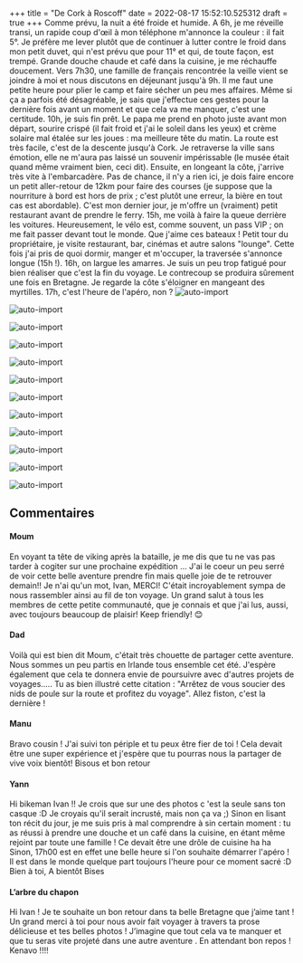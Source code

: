 +++
title = "De Cork à Roscoff"
date = 2022-08-17 15:52:10.525312
draft = true
+++
Comme prévu, la nuit a été froide et humide. A 6h, je me réveille transi, un rapide coup d'œil à mon téléphone m'annonce la couleur : il fait 5°. Je préfère me lever plutôt que de continuer à lutter contre le froid dans mon petit duvet, qui n'est prévu que pour 11° et qui, de toute façon, est trempé. Grande douche chaude et café dans la cuisine, je me réchauffe doucement. Vers 7h30, une famille de français rencontrée la veille vient se joindre à moi et nous discutons en déjeunant jusqu'à 9h. Il me faut une petite heure pour plier le camp et faire sécher un peu mes affaires. Même si ça a parfois été désagréable, je sais que j'effectue ces gestes pour la dernière fois avant un moment et que cela va me manquer, c'est une certitude. 10h, je suis fin prêt. Le papa me prend en photo juste avant mon départ, sourire crispé (il fait froid et j'ai le soleil dans les yeux) et crème solaire mal étalée sur les joues : ma meilleure tête du matin. La route est très facile, c'est de la descente jusqu'à Cork. Je retraverse la ville sans émotion, elle ne m'aura pas laissé un souvenir impérissable (le musée était quand même vraiment bien, ceci dit). Ensuite, en longeant la côte, j'arrive très vite à l'embarcadère. Pas de chance, il n'y a rien ici, je dois faire encore un petit aller-retour de 12km pour faire des courses (je suppose que la nourriture à bord est hors de prix ; c'est plutôt une erreur, la bière en tout cas est abordable). C'est mon dernier jour, je m'offre un (vraiment) petit restaurant avant de prendre le ferry. 15h, me voilà à faire la queue derrière les voitures. Heureusement, le vélo est, comme souvent, un pass VIP ; on me fait passer devant tout le monde. Que j'aime ces bateaux ! Petit tour du propriétaire, je visite restaurant, bar, cinémas et autre salons "lounge". Cette fois j'ai pris de quoi dormir, manger et m'occuper, la traversée s'annonce longue (15h !). 16h, on largue les amarres. Je suis un peu trop fatigué pour bien réaliser que c'est la fin du voyage. Le contrecoup se produira sûrement une fois en Bretagne. Je regarde la côte s'éloigner en mangeant des myrtilles. 17h, c'est l'heure de l'apéro, non ? 
![auto-import](https://thumbsnap.com/i/3K42youV.jpg)

![auto-import](https://thumbsnap.com/i/qTG9ZfMR.jpg)

![auto-import](https://thumbsnap.com/i/dUQCmPzE.jpg)

![auto-import](https://thumbsnap.com/i/LkheXtZN.jpg)

![auto-import](https://thumbsnap.com/i/SZ8GoXYk.jpg)

![auto-import](https://thumbsnap.com/i/F9Vj4vsQ.jpg)

![auto-import](https://thumbsnap.com/i/rL4WswjP.jpg)

![auto-import](https://thumbsnap.com/i/4tCaYfPA.jpg)

![auto-import](https://thumbsnap.com/i/AEbKidY5.jpg)

![auto-import](https://thumbsnap.com/i/iAUEmJTG.jpg)

![auto-import](https://thumbsnap.com/i/CEKvA25R.jpg)

![auto-import](https://thumbsnap.com/i/KREFgUuY.jpg)
## Commentaires
#### Moum
En voyant ta tête de viking après la bataille,    je  me dis que tu ne vas pas tarder à  cogiter sur une prochaine expédition ... J'ai le coeur un peu serré de voir cette belle aventure prendre fin mais quelle joie de te retrouver demain!! Je n'ai qu'un mot, Ivan, MERCI! C'était incroyablement sympa de nous rassembler ainsi au fil de ton voyage. Un grand salut à tous les membres de cette petite communauté, que je connais et que j'ai lus, aussi, avec toujours beaucoup de plaisir! Keep friendly! 😊
#### Dad
Voilà qui est bien dit Moum, c'était très chouette de partager cette aventure. Nous sommes un peu partis en Irlande tous ensemble cet été.
J'espère également que cela te donnera envie de poursuivre avec d'autres projets de voyages.....
Tu as bien illustré cette citation :
 "Arrêtez de vous soucier des nids de poule sur la route et profitez du voyage".
Allez fiston, c'est la dernière !
#### Manu
Bravo cousin !
J'ai suivi ton périple et tu peux être fier de toi ! Cela devait être une super expérience et j'espère que tu pourras nous la partager de vive voix bientôt!
Bisous et bon retour
#### Yann
Hi bikeman Ivan !!
Je crois que sur une des photos c 'est la seule sans ton casque :D 
Je croyais qu'il serait incrusté, mais non ça va ;)
Sinon en lisant ton récit du jour, je me suis pris à mal comprendre à sin certain moment : tu as réussi à prendre une douche et un café dans la cuisine, en étant même rejoint par toute une famille ! Ce devait être une drôle de cuisine ha ha
Sinon, 17h00 est en effet une belle heure si l'on souhaite démarrer l'apéro ! Il est dans le monde quelque part toujours l'heure pour ce moment sacré :D 
Bien à toi,
A bientôt
Bises
#### L’arbre du chapon
Hi Ivan ! Je te souhaite un bon retour dans ta belle Bretagne que j’aime tant ! 
Un grand merci à toi pour nous avoir fait voyager à travers ta prose délicieuse et tes belles photos ! 
J’imagine que tout cela va te manquer et que tu seras vite projeté dans une autre aventure . 
En attendant bon repos !
Kenavo !!!!
